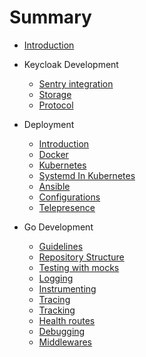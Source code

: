 # Summary

* [Introduction](README.md)
* Keycloak Development
    * [Sentry integration](chapter-keycloak/sentry.md)
    * [Storage](chapter-keycloak/storage.md)
    * [Protocol](chapter-keycloak/protocol.md)

* Deployment
    * [Introduction](chapter-deploy/Introduction.md)
    * [Docker](chapter-deploy/Docker.md)
    * [Kubernetes](chapter-deploy/Kubernetes.md)
    * [Systemd In Kubernetes](chapter-deploy/Systemd_In_Kubernetes.md)
    * [Ansible](chapter-deploy/Ansible.md)
    * [Configurations](chapter-deploy/Configs.md)
    * [Telepresence](chapter-deploy/Telepresence.md)

* Go Development
    * [Guidelines](chapter-godevel/guideline.md)
    * [Repository Structure](chapter-godevel/structure.md)
    * [Testing with mocks](chapter-godevel/testing.md)
    * [Logging](chapter-godevel/logging.md)
    * [Instrumenting](chapter-godevel/instrumenting.md)
    * [Tracing](chapter-godevel/tracing.md)
    * [Tracking](chapter-godevel/tracking.md)
    * [Health routes](chapter-godevel/health_route.md)
    * [Debugging](chapter-godevel/debugging.md)
    * [Middlewares](chapter-godevel/middleware.md)